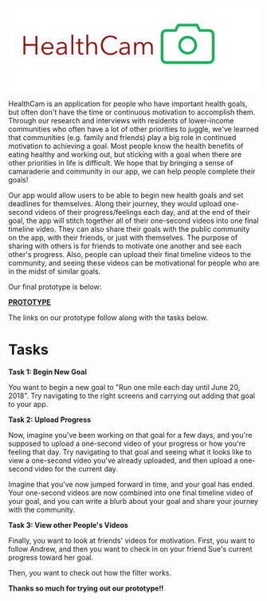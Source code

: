 ![logo](./healthcamlogo.png)

HealthCam is an application for people who have important health goals, but often don't have the time or continuous motivation to accomplish them. Through our research and interviews with residents of lower-income communities who often have a lot of other priorities to juggle, we've learned that communities (e.g. family and friends) play a big role in continued motivation to achieving a goal. Most people know the health benefits of eating healthy and working out, but sticking with a goal when there are other priorities in life is difficult. We hope that by bringing a sense of camaraderie and community in our app, we can help people complete their goals!

Our app would allow users to be able to begin new health goals and set deadlines for themselves. Along their journey, they would upload one-second videos of their progress/feelings each day, and at the end of their goal, the app will stitch together all of their one-second videos into one final timeline video. They can also share their goals with the public community on the app, with their friends, or just with themselves. The purpose of sharing with others is for friends to motivate one another and see each other's progress. Also, people can upload their final timeline videos to the community, and seeing these videos can be motivational for people who are in the midst of similar goals.

Our final prototype is below:

**[PROTOTYPE](https://invis.io/PKK23BIWZ8M)**

The links on our prototype follow along with the tasks below.

# Tasks

**Task 1: Begin New Goal**

You want to begin a new goal to "Run one mile each day until June 20, 2018". Try navigating to the right screens and carrying out adding that goal to your app.

**Task 2: Upload Progress**

Now, imagine you've been working on that goal for a few days, and you're supposed to upload a one-second video of your progress or how you're feeling that day. Try navigating to that goal and seeing what it looks like to view a one-second video you've already uploaded, and then upload a one-second video for the current day.

Imagine that you've now jumped forward in time, and your goal has ended. Your one-second videos are now combined into one final timeline video of your goal, and you can write a blurb about your goal and share your journey with the community.

**Task 3: View other People's Videos**

Finally, you want to look at friends' videos for motivation. First, you want to follow Andrew, and then you want to check in on your friend Sue's current progress toward her goal. 

Then, you want to check out how the filter works.

**Thanks so much for trying out our prototype!!**
